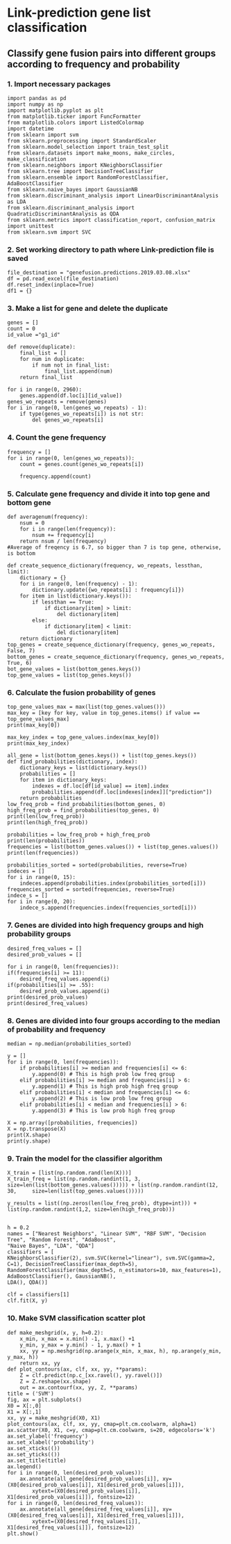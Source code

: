Link-prediction gene list classification 
===================================  


Classify gene fusion pairs into different groups according to frequency and probability
-----------------------------------



### 1. Import necessary packages  
    import pandas as pd
    import numpy as np
    import matplotlib.pyplot as plt
    from matplotlib.ticker import FuncFormatter
    from matplotlib.colors import ListedColormap
    import datetime
    from sklearn import svm
    from sklearn.preprocessing import StandardScaler
    from sklearn.model_selection import train_test_split
    from sklearn.datasets import make_moons, make_circles, make_classification
    from sklearn.neighbors import KNeighborsClassifier
    from sklearn.tree import DecisionTreeClassifier
    from sklearn.ensemble import RandomForestClassifier, AdaBoostClassifier
    from sklearn.naive_bayes import GaussianNB
    from sklearn.discriminant_analysis import LinearDiscriminantAnalysis as LDA
    from sklearn.discriminant_analysis import QuadraticDiscriminantAnalysis as QDA
    from sklearn.metrics import classification_report, confusion_matrix  
    import unittest
    from sklearn.svm import SVC
  
### 2. Set working directory to path where Link-prediction file is saved
    file_destination = "genefusion.predictions.2019.03.08.xlsx"
    df = pd.read_excel(file_destination)
    df.reset_index(inplace=True)
    df1 = {}


### 3. Make a list for gene and delete the duplicate
    genes = []
    count = 0
    id_value ="g1_id"

    def remove(duplicate): 
        final_list = [] 
        for num in duplicate: 
            if num not in final_list: 
                final_list.append(num) 
        return final_list 

    for i in range(0, 2960):
	    genes.append(df.loc[i][id_value])
    genes_wo_repeats = remove(genes)
    for i in range(0, len(genes_wo_repeats) - 1):
	    if type(genes_wo_repeats[i]) is not str:
		    del genes_wo_repeats[i]
          
### 4. Count the gene frequency    
    frequency = []
    for i in range(0, len(genes_wo_repeats)):
	    count = genes.count(genes_wo_repeats[i])
	
	    frequency.append(count)
  
### 5. Calculate gene frequency and divide it into top gene and bottom gene 
    def averagenum(frequency):
        nsum = 0
        for i in range(len(frequency)):
            nsum += frequency[i]
        return nsum / len(frequency)
    #Average of freqency is 6.7, so bigger than 7 is top gene, otherwise, is bottom  
    
    def create_sequence_dictionary(frequency, wo_repeats, lessthan, limit):
	    dictionary = {}
	    for i in range(0, len(frequency) - 1):
		    dictionary.update({wo_repeats[i] : frequency[i]})
	    for item in list(dictionary.keys()):
		    if lessthan == True:
			    if dictionary[item] > limit:
				    del dictionary[item]	
		    else:
			    if dictionary[item] < limit:
				    del dictionary[item]
	    return dictionary
    top_genes = create_sequence_dictionary(frequency, genes_wo_repeats, False, 7)
    bottom_genes = create_sequence_dictionary(frequency, genes_wo_repeats, True, 6)
    bot_gene_values = list(bottom_genes.keys())
    top_gene_values = list(top_genes.keys())
          
### 6. Calculate the fusion probability of genes
    top_gene_values_max = max(list(top_genes.values()))
    max_key = [key for key, value in top_genes.items() if value == top_gene_values_max]
    print(max_key[0])

    max_key_index = top_gene_values.index(max_key[0])
    print(max_key_index)

    all_gene = list(bottom_genes.keys()) + list(top_genes.keys())
    def find_probabilities(dictionary, index):
        dictionary_keys = list(dictionary.keys())   
        probabilities = []
        for item in dictionary_keys:
            indexes = df.loc[df[id_value] == item].index
            probabilities.append(df.loc[indexes[index]]["prediction"])
        return probabilities
    low_freq_prob = find_probabilities(bottom_genes, 0)
    high_freq_prob = find_probabilities(top_genes, 0)
    print(len(low_freq_prob))
    print(len(high_freq_prob))

    probabilities = low_freq_prob + high_freq_prob
    print(len(probabilities))
    frequencies = list(bottom_genes.values()) + list(top_genes.values())
    print(len(frequencies))

    probabilities_sorted = sorted(probabilities, reverse=True)
    indeces = []
    for i in range(0, 15):
        indeces.append(probabilities.index(probabilities_sorted[i]))
    frequencies_sorted = sorted(frequencies, reverse=True)
    indece_s = []
    for i in range(0, 20):
        indece_s.append(frequencies.index(frequencies_sorted[i]))
  
 ### 7. Genes are divided into high frequency groups and high probability groups
    desired_freq_values = []
    desired_prob_values = []

    for i in range(0, len(frequencies)):
	if(frequencies[i] >= 11):
		desired_freq_values.append(i)
	if(probabilities[i] >= .55):
		desired_prob_values.append(i)
    print(desired_prob_values)
    print(desired_freq_values)
 
### 8. Genes are divided into four groups according to the median of probability and frequency
    median = np.median(probabilities_sorted)

    y = []
    for i in range(0, len(frequencies)):
        if probabilities[i] >= median and frequencies[i] <= 6: 
            y.append(0) # This is high prob low freq group
        elif probabilities[i] >= median and frequencies[i] > 6:
            y.append(1) # This is high prob high freq group
        elif probabilities[i] < median and frequencies[i] <= 6: 
            y.append(2) # This is low prob low freq group
        elif probabilities[i] < median and frequencies[i] > 6: 
            y.append(3) # This is low prob high freq group

    X = np.array([probabilities, frequencies])
    X = np.transpose(X)
    print(X.shape)
    print(y.shape)
 
### 9. Train the model for the classifier algorithm
    X_train = [list(np.random.rand(len(X)))]
    X_train_freq = list(np.random.randint(1, 3, size=len(list(bottom_genes.values())))) + list(np.random.randint(12, 30,     size=len(list(top_genes.values()))))

    y_results = list((np.zeros(len(low_freq_prob), dtype=int))) + list(np.random.randint(1,2, size=len(high_freq_prob)))


    h = 0.2
    names = ["Nearest Neighbors", "Linear SVM", "RBF SVM", "Decision Tree", "Random Forest", "AdaBoost",
    "Naive Bayes", "LDA", "QDA"]
    classifiers = [
    KNeighborsClassifier(2), svm.SVC(kernel="linear"), svm.SVC(gamma=2, C=1), DecisionTreeClassifier(max_depth=5),
    RandomForestClassifier(max_depth=5, n_estimators=10, max_features=1), AdaBoostClassifier(), GaussianNB(),
    LDA(), QDA()]

    clf = classifiers[1]
    clf.fit(X, y)
 
### 10. Make SVM classification scatter plot
    def make_meshgrid(x, y, h=0.2):
        x_min, x_max = x.min() -1, x.max() +1
        y_min, y_max = y.min() - 1, y.max() + 1
        xx, yy = np.meshgrid(np.arange(x_min, x_max, h), np.arange(y_min, y_max, h))
        return xx, yy
    def plot_contours(ax, clf, xx, yy, **params):
        Z = clf.predict(np.c_[xx.ravel(), yy.ravel()])
        Z = Z.reshape(xx.shape)
        out = ax.contourf(xx, yy, Z, **params)
    title = ('SVM')
    fig, ax = plt.subplots()
    X0 = X[:,0]
    X1 = X[:,1]
    xx, yy = make_meshgrid(X0, X1)
    plot_contours(ax, clf, xx, yy, cmap=plt.cm.coolwarm, alpha=1)
    ax.scatter(X0, X1, c=y, cmap=plt.cm.coolwarm, s=20, edgecolors='k')
    ax.set_ylabel('frequency')
    ax.set_xlabel('probability')
    ax.set_xticks(())
    ax.set_yticks(())
    ax.set_title(title)
    ax.legend()
    for i in range(0, len(desired_prob_values)):
        ax.annotate(all_gene[desired_prob_values[i]], xy=(X0[desired_prob_values[i]], X1[desired_prob_values[i]]),
            xytext=(X0[desired_prob_values[i]], X1[desired_prob_values[i]]), fontsize=12)
    for i in range(0, len(desired_freq_values)):
        ax.annotate(all_gene[desired_freq_values[i]], xy=(X0[desired_freq_values[i]], X1[desired_freq_values[i]]),
            xytext=(X0[desired_freq_values[i]], X1[desired_freq_values[i]]), fontsize=12)
    plt.show()
 
 
 
 
 
 
